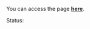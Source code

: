 You can access the page <a href="https://dimas-prates.github.io/destiny-reveal/" target="_blank"><strong>here</strong></a>.

Status: 
